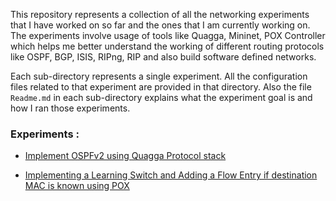 This repository represents a collection of all the networking experiments that I have worked on so far and the ones that I am currently working on. The experiments involve usage of tools like Quagga, Mininet, POX Controller which helps me better understand the working of different routing protocols like OSPF, BGP, ISIS, RIPng, RIP and also build software defined networks. 

Each sub-directory represents a single experiment. All the configuration files related to that experiment are provided in that directory. Also the file `Readme.md` in each sub-directory explains what the experiment goal is and how I ran those experiments. 


### Experiments : 

* [Implement OSPFv2 using Quagga Protocol stack](https://github.com/ajinkyakadam/NwExperiments/blob/master/ospf/Readme.md)

* [Implementing a Learning Switch and Adding a Flow Entry if destination MAC is known using POX](https://github.com/ajinkyakadam/NwExperiments/blob/master/learning-switch-pox/Readme.md)
